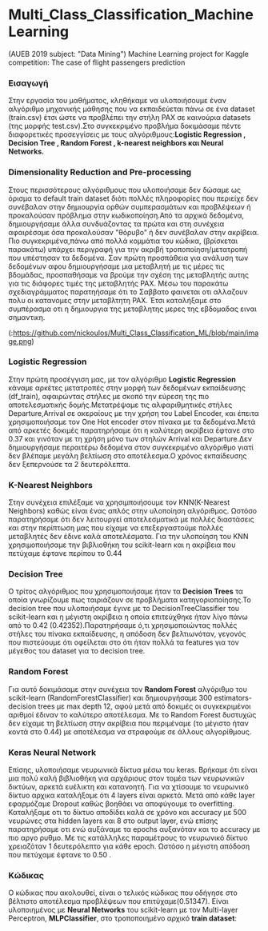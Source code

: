 # Multi_Class_Classification_MachineLearning
(AUEB 2019 subject: "Data Mining") Machine Learning project for Kaggle competition: The case of flight passengers prediction

### Εισαγωγή

Στην εργασία του μαθήματος, κληθήκαμε να υλοποιήσουμε έναν αλγόριθμο μηχανικής μάθησης που να εκπαιδεύεται πάνω σε ένα dataset (train.csv) έτσι ώστε να προβλέπει την στήλη PAX σε καινούρια datasets (της μορφής test.csv).Στο συγκεκριμένο προβλήμα δοκιμάσαμε πέντε διαφορετικές προσεγγίσεις με τους αλγόριθμους:**Logistic Regression , Decision Tree , Random Forest , k-nearest neighbors και Neural Networks.**

### Dimensionality Reduction and Pre-processing

Στους περισσότερους αλγόριθμους που υλοποιήσαμε δεν δώσαμε ως όρισμα το default train dataset διότι πολλές πληροφορίες που περιείχε δεν συνέβαλαν στην δημιουργία ορθών συμπερασμάτων και προβλέψεων ή προκαλούσαν πρόβλημα στην κωδικοποίηση.Από τα αρχικά δεδομένα, δημιουργήσαμε άλλα συνδυάζοντας τα πρώτα και στη συνέχεια αφαιρέσαμε όσα προκαλούσαν "θόρυβο" ή δεν συνέβαλαν στην ακρίβεια.
Πιο συγκεκριμένα,πάνω από πολλά κομμάτια του κώδικα, (βρίσκεται παρακάτω) υπάρχει περιγραφή για την ακριβή τροποποίηση/μετατροπή που υπέστησαν τα δεδομένα.
Σαν πρώτη προσπάθεια για ανάλυση των δεδομένων αφου δημιουργήσαμε μια μεταβλητή με τις μέρες τις βδομάδας, προσπαθήσαμε να βρούμε την σχέση της μεταβλητής αυτης για τις διάφορες τιμές της μεταβλητής PAX. 
Μέσω του παρακάτω σχεδιαγράμματος παρατηήσαμε ότι το Σαββατο φαινεται οτι αλλαζουν πολυ οι κατανομες στην μεταβλτητη PAX. Έτσι καταλήξαμε στο συμπέρασμα οτι η δημιουργια της μεταβλητης μερες της εβδομαδας ειναι σημαντικη. 

(:https://github.com/nickoulos/Multi_Class_Classification_ML/blob/main/image.png)

### Logistic Regression

Στην πρώτη προσέγγιση μας, με τον αλγόριθμο **Logistic Regression** κάναμε αρκέτες μετατροπές στην μορφή των δεδομένων εκπαίδευσης (df_train), αφαιρώντας στήλες με σκοπό την εύρεση της πιο αποτελεσματικής δομής.Μετατρέψαμε τις αλφαριθμητικές στήλες Departure,Arrival σε ακεραίους με την χρήση του Label Encoder, και έπειτα χρησιμοποιήσαμε τον One Hot encoder στον πίνακα με τα δεδομένα.Μετά από αρκετές δοκιμές  παρατηρήσαμε ότι η καλύτερη ακρίβεια έφτανε στο 0.37 και γινόταν με τη χρήση μόνο των στηλών Arrival και Departure.Δεν δημιουργήσαμε περαιτέρω δεδομένα στον συγκεκριμένο αλγόριθμο γιατί δεν βλέπαμε μεγάλη βελτίωση στο αποτέλεσμα.Ο χρόνος εκπαίδευσης δεν ξεπερνούσε τα 2 δευτερόλεπτα.

### K-Nearest Neighbors

Στην συνέχεια επιλέξαμε να χρησιμποιήσουμε τον KNN(K-Nearest Neighbors) καθώς είναι ένας απλός στην υλοποίηση αλγόριθμος. Ωστόσο παρατηρήσαμε ότι δεν λειτουργεί αποτελεσματικά με πολλές διαστάσεις και στην περίπτωση μας που είχαμε να επεξεργαστούμε πολλές μεταβλητές δεν έδινε καλά αποτελέσματα. Για την υλοποίηση του KNN χρησιμοποιήσαμε την βιβλιοθήκη του scikit-learn και η ακρίβεια που πετύχαμε έφτανε περίπου το 0.44

### Decision Tree
Ο τρίτος αλγόριθμος που χρησιμοποιήσαμε ήταν τα **Decision Trees** τα οποία γνωρίζουμε πως ταιριάζουν σε προβλήματα κατηγοριοποίησης.Το decision tree που υλοποιήσαμε έγινε με το DecisionTreeClassifier του scikit-learn και η μέγιστη ακρίβεια η οποία επιτεύχθηκε ήταν λίγο πάνω από το 0.42 (0.42352).Παρατηρήσαμε ό,τι χρησιμοποιώντας πολλές στήλες του πίνακα εκπαίδευσης, η απόδοση δεν βελτιωνόταν, γεγονός που πιστεύουμε ότι οφείλεται στο ότι ήταν πολλά τα features για τον μέγεθος του dataset για το decision tree.

### Random Forest
Για αυτό δοκιμάσαμε στην συνέχεια τον **Random Forest** αλγόριθμο του scikit-learn (RandomForestClassifier) και δημιουργήσαμε 300 estimators-decision trees με max depth 12, αφού μετά από δοκιμές οι συγκεκριμένοι αριθμοί έδιναν το καλύτερο αποτέλεσμα.
Με το Random Forest δυστυχώς δεν είχαμε τη βελτίωση στην ακρίβεια που περιμέναμε (το μέγιστο ήταν κοντά στο 0.44) με αποτέλεσμα να στραφούμε σε άλλους αλγορίθμους.

### Keras Neural Network

Επίσης, υλοποιήσαμε νευρωνικά δίκτυα μέσω του keras. Βρήκαμε ότι είναι μια πολύ καλή βιβλιοθήκη για αρχάριους στον τομέα των νευρωνικών δικτύων, αρκετά ευέλικτη και κατανοητή. Για να χτίσουμε το νευρωνικό δίκτυο αρχικα καταλήξαμε ότι 4 layers είναι αρκετά. Μετά από κάθε layer εφαρμόζαμε Dropout καθώς βοηθάει να αποφύγουμε το overfitting. Καταλήξαμε οτι το δίκτυο αποδίδει καλά σε χρόνο και accuracy με 500 νευρώνες στα hidden layers και 8 στο output layer, ενώ επίσης παρατηρήσαμε οτι ενώ αυξάναμε τα epochs αυξανόταν και το accuracy με πιο αργο ρυθμο. Με τις κατάλληλες παραμέτρους το νευρωνικό δίκτυο χρειαζόταν 1 δευτερόλεπτο για κάθε epoch. Ωστόσο η μέγιστη απόδοση που πετύχαμε έφτανε το 0.50 . 

### Κώδικας


Ο κώδικας που ακολουθεί, είναι ο τελικός κώδικας που οδήγησε στο βέλτιστο αποτέλεσμα προβλέψεων που επιτύχαμε(0.51347).
Είναι υλοποιημένος με **Neural Networks** του scikit-learn με τον Multi-layer Perceptron, **MLPClassifier**, στο τροποποιημένο αρχικό **train dataset**:

